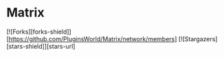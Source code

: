 # Matrix

[![Forks][forks-shield]][https://github.com/PluginsWorld/Matrix/network/members]
[![Stargazers][stars-shield]][stars-url]
